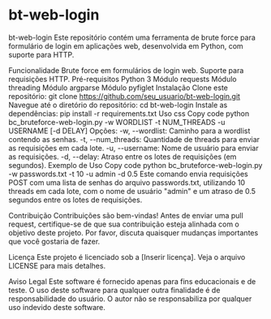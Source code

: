 # bt-web-login

bt-web-login
Este repositório contém uma ferramenta de brute force para formulário de login em aplicações web, desenvolvida em Python, com suporte para HTTP.

Funcionalidade
Brute force em formulários de login web.
Suporte para requisições HTTP.
Pré-requisitos
Python 3
Módulo requests
Módulo threading
Módulo argparse
Módulo pyfiglet
Instalação
Clone este repositório: git clone https://github.com/seu_usuario/bt-web-login.git
Navegue até o diretório do repositório: cd bt-web-login
Instale as dependências: pip install -r requirements.txt
Uso
css
Copy code
python bc_bruteforce-web-login.py -w WORDLIST -t NUM_THREADS -u USERNAME [-d DELAY]
Opções:
-w, --wordlist: Caminho para a wordlist contendo as senhas.
-t, --num_threads: Quantidade de threads para enviar as requisições em cada lote.
-u, --username: Nome de usuário para enviar as requisições.
-d, --delay: Atraso entre os lotes de requisições (em segundos).
Exemplo de Uso
Copy code
python bc_bruteforce-web-login.py -w passwords.txt -t 10 -u admin -d 0.5
Este comando envia requisições POST com uma lista de senhas do arquivo passwords.txt, utilizando 10 threads em cada lote, com o nome de usuário "admin" e um atraso de 0.5 segundos entre os lotes de requisições.

Contribuição
Contribuições são bem-vindas! Antes de enviar uma pull request, certifique-se de que sua contribuição esteja alinhada com o objetivo deste projeto. Por favor, discuta quaisquer mudanças importantes que você gostaria de fazer.

Licença
Este projeto é licenciado sob a [Inserir licença]. Veja o arquivo LICENSE para mais detalhes.

Aviso Legal
Este software é fornecido apenas para fins educacionais e de teste. O uso deste software para qualquer outra finalidade é de responsabilidade do usuário. O autor não se responsabiliza por qualquer uso indevido deste software.
